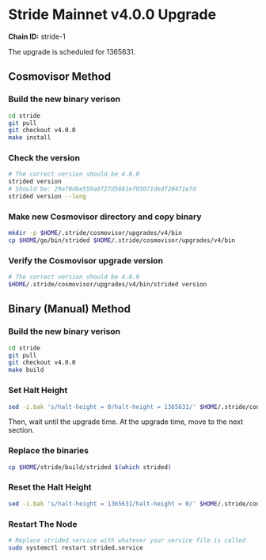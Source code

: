 # Stride Mainnet v4.0.0 Upgrade
**Chain ID:** stride-1

The upgrade is scheduled for 1365631.

## Cosmovisor Method

### Build the new binary verison

```bash
cd stride
git pull
git checkout v4.0.0
make install
```

### Check the version

```bash
# The correct version should be 4.0.0
strided version
# Should be: 29e70d6e559a6f27d5681ef03071dedf204f1e7d
strided version --long
```

### Make new Cosmovisor directory and copy binary

```bash
mkdir -p $HOME/.stride/cosmovisor/upgrades/v4/bin
cp $HOME/go/bin/strided $HOME/.stride/cosmovisor/upgrades/v4/bin
```

### Verify the Cosmovisor upgrade version

```bash
# The correct version should be 4.0.0
$HOME/.stride/cosmovisor/upgrades/v4/bin/strided version
```


## Binary (Manual) Method

### Build the new binary verison

```bash
cd stride
git pull
git checkout v4.0.0
make build
```

### Set Halt Height

```bash
sed -i.bak 's/halt-height = 0/halt-height = 1365631/' $HOME/.stride/config/app.toml
```

Then, wait until the upgrade time. At the upgrade time, move to the next section.

### Replace the binaries

```bash
cp $HOME/stride/build/strided $(which strided)
```

### Reset the Halt Height

```bash
sed -i.bak 's/halt-height = 1365631/halt-height = 0/' $HOME/.stride/config/app.toml
```

### Restart The Node

```bash
# Replace strided.service with whatever your service file is called
sudo systemctl restart strided.service
```
